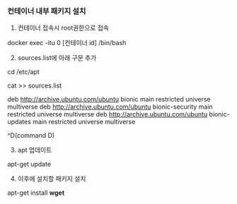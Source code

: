 ### 컨테이너 내부 패키지 설치

1. 컨테이너 접속시 root권한으로 접속

docker exec -itu 0 [컨테이너 id] /bin/bash



2. sources.list에 아래 구문 추가

cd /etc/apt

cat >> sources.list

deb http://archive.ubuntu.com/ubuntu bionic main restricted universe multiverse
deb http://archive.ubuntu.com/ubuntu bionic-security main restricted universe multiverse
deb http://archive.ubuntu.com/ubuntu bionic-updates main restricted universe multiverse

^D(command D)



3. apt 업데이트

apt-get update



4. 이후에 설치할 패키지 설치

apt-get install **wget**